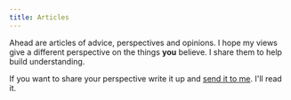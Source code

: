 ```yaml
---
title: Articles
---
```


Ahead are articles of advice, perspectives and opinions.  I hope my views give a different perspective on the things **you** believe.  I share them to help build understanding.  

If you want to share your perspective write it up and [send it to me](/pages/about).  I'll read it. 